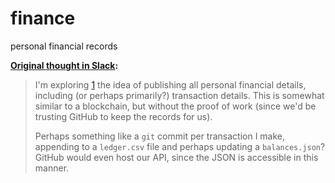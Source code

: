 # finance
personal financial records

**[Original thought in Slack](https://maki-dev.slack.com/archives/finance/p1462053118000054):**
> I'm exploring [1] the idea of publishing all personal financial details, including (or perhaps primarily?) transaction details.  This is somewhat similar to a blockchain, but without the proof of work (since we'd be trusting GitHub to keep the records for us).
> 
> Perhaps something like a `git` commit per transaction I make, appending to a `ledger.csv` file and perhaps updating a `balances.json`?  GitHub would even host our API, since the JSON is accessible in this manner.
>  
> [1]: https://github.com/martindale/finance
